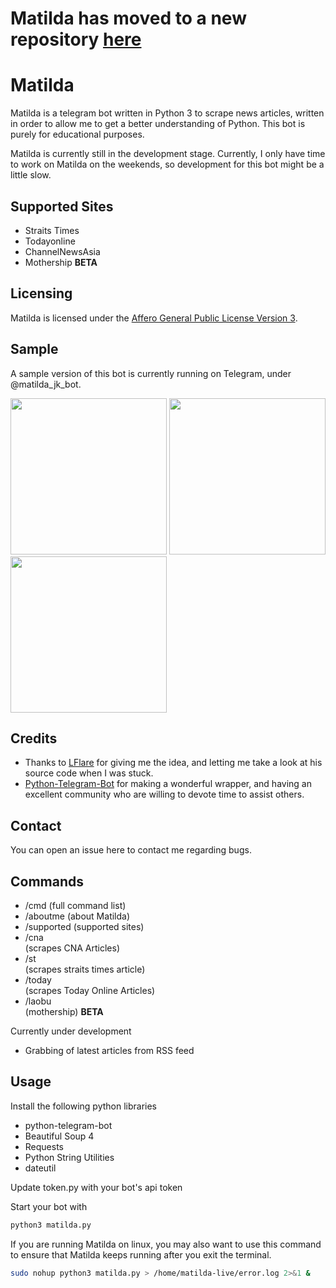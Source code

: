 # Matilda has moved to a new repository [here](https://github.com/xlanor/matilda)

# Matilda
Matilda is a telegram bot written in Python 3 to scrape news articles, written in order to allow me to get a better understanding of Python. This bot is purely for educational purposes.

Matilda is currently still in the development stage. Currently, I only have time to work on Matilda on the weekends, so development for this bot might be a little slow.

## Supported Sites
* Straits Times
* Todayonline
* ChannelNewsAsia
* Mothership **BETA**

## Licensing
Matilda is licensed under the [Affero General Public License Version 3](LICENSE).

## Sample
A sample version of this bot is currently running on Telegram, under @matilda_jk_bot. 

<img src="http://i.imgur.com/BmQmrTG.png" width="250"></img>
<img src="http://i.imgur.com/fZ6lk7k.png" width = "250"></img>
<img src="http://i.imgur.com/1YanSS4.png" width = "250"></img>

## Credits
* Thanks to [LFlare](https://github.com/LFlare) for giving me the idea, and letting me take a look at his source code when I was stuck.
* [Python-Telegram-Bot](https://github.com/python-telegram-bot/python-telegram-bot) for making a wonderful wrapper, and having an excellent community who are willing to devote time to assist others.

## Contact
You can open an issue here to contact me regarding bugs.

## Commands
* /cmd (full command list)
* /aboutme (about Matilda)
* /supported (supported sites)
* /cna <article> (scrapes CNA Articles)
* /st <article>  (scrapes straits times article)
* /today <article> (scrapes Today Online Articles)
* /laobu <article> (mothership) **BETA**

Currently under development
* Grabbing of latest articles from RSS feed

## Usage
Install the following python libraries
* python-telegram-bot
* Beautiful Soup 4
* Requests
* Python String Utilities
* dateutil

Update token.py with your bot's api token


Start your bot with 
```bash
python3 matilda.py
```


If you are running Matilda on linux, you may also want to use this command to ensure that Matilda keeps running after you exit the terminal.

```bash
sudo nohup python3 matilda.py > /home/matilda-live/error.log 2>&1 &
```
